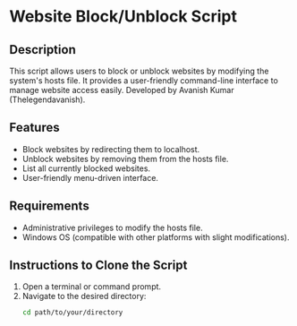 # Website Block/Unblock Script

## Description
This script allows users to block or unblock websites by modifying the system's hosts file. It provides a user-friendly command-line interface to manage website access easily. Developed by Avanish Kumar (Thelegendavanish).

## Features
- Block websites by redirecting them to localhost.
- Unblock websites by removing them from the hosts file.
- List all currently blocked websites.
- User-friendly menu-driven interface.

## Requirements
- Administrative privileges to modify the hosts file.
- Windows OS (compatible with other platforms with slight modifications).

## Instructions to Clone the Script

1. Open a terminal or command prompt.
2. Navigate to the desired directory:
   ```bash
   cd path/to/your/directory
